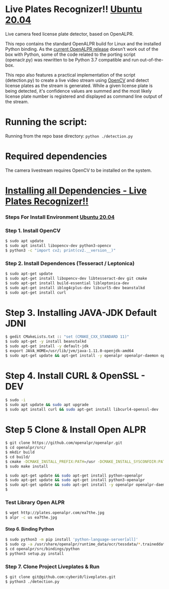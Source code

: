 # Live Plates Recognizer!! [Ubuntu 20.04](#)
Live camera feed license plate detector, based on OpenALPR.

This repo contains the standard OpenALPR build for Linux and the installed Python binding. 
As the [current OpenALPR release](https://github.com/openalpr/openalpr/releases) doesn't work out of the box with Python, some of the 
code related to the porting script (openaclr.py) was rewritten to be Python 3.7 compatible and run out-of-the-box.

This repo also features a practical implementation of the script (detection.py) to create a live video stream using 
[OpenCV](https://github.com/opencv/opencv) and detect license plates as the stream is generated. While a given license plate
is being detected, it's confidence values are summed and the most likely license plate number is registered and displayed as 
command line output of the stream. 

# Running the script:

Running from the repo base directory: 
`python ./detection.py`

# Required dependencies
The camera livestream requires OpenCV to be installed on the system. 

# [Installing all Dependencies - Live Plates Recognizer!!](#)
### Steps For Install Environment [Ubuntu 20.04](#)
### Step 1.  Install OpenCV
 ```sh
$ sudo apt update
$ sudo apt install libopencv-dev python3-opencv
$ python3 -c "import cv2; print(cv2.__version__)"
```

### Step 2. Install Dependences (Tesseract / Leptonica)
```sh
$ sudo apt-get update
$ sudo apt-get install libopencv-dev libtesseract-dev git cmake
$ sudo apt-get install build-essential libleptonica-dev
$ sudo apt-get install iblog4cplus-dev libcurl5-dev beanstalkd
$ sudo apt-get install curl
```

# Step 3. Installing JAVA-JDK Default JDNI
```sh
$ gedit CMakeLists.txt :: "set (CMAKE_CXX_STANDARD 11)"
$ sudo apt-get -y install beanstalkd
$ sudo apt-get install -y default-jdk
$ export JAVA_HOME=/usr/lib/jvm/java-1.11.0-openjdk-amd64
$ sudo apt-get update && apt-get install -y openalpr openalpr-daemon openalpr-utils libopenalpr-dev
```

# Step 4. Install CURL & OpenSSL - DEV
```sh
$ sudo -i
$ sudo apt update && sudo apt upgrade 
$ sudo apt install curl && sudo apt-get install libcurl4-openssl-dev
```

# Step 5 Clone & Install Open ALPR
```sh
$ git clone https://github.com/openalpr/openalpr.git
$ cd openalpr/src/
$ mkdir build
$ cd build/
$ cmake -DCMAKE_INSTALL_PREFIX:PATH=/usr -DCMAKE_INSTALL_SYSCONFDIR:PATH=/etc ..
$ sudo make install
```

```sh
$ sudo apt-get update && sudo apt-get install python-openalpr
$ sudo apt-get update && sudo apt-get install python3-openalpr
$ sudo apt-get update && sudo apt-get install -y openalpr openalpr-daemon openalpr-utils libopenalpr-dev
$
```

### Test Library Open ALPR
```sh
$ wget http://plates.openalpr.com/ea7the.jpg
$ alpr -c us ea7the.jpg
```

#### Step 6. Binding Python
```sh
$ sudo python3 -m pip install 'python-language-server[all]'
$ sudo cp -a /usr/share/openalpr/runtime_data/ocr/tessdata/*.traineddata /usr/share/openalpr/runtime_data/ocr/
$ cd openalpr/src/bindings/python
$ python3 setup.py install
```

### Step 7. Clone Project Liveplates & Run
```sh
$ git clone git@github.com:cyberi0/liveplates.git
$ python3 ./detection.py
```


